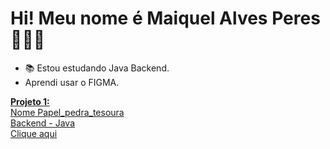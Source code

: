 <h1>Hi! Meu nome é Maiquel Alves Peres🙋🏽‍♂️</h1>

- 📚 Estou estudando  Java Backend.
-  Aprendi usar o FIGMA.
<div>
<a href= https://www.linkedin.com/notifications/?filter=all>

**Projeto 1:**
<br>
Nome Papel_pedra_tesoura
<br>
Backend - Java
<br>
[Clique aqui](https://github.com/maiquelmap/1)

